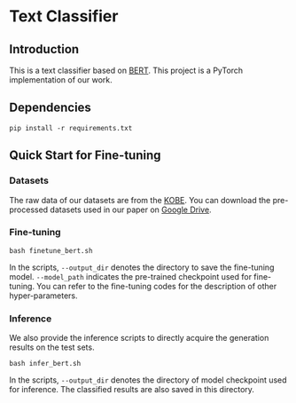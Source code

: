 # Text Classifier
## Introduction

This is a text classifier based on [BERT](https://arxiv.org/abs/1810.04805). This project is a PyTorch implementation of our work.

## Dependencies

```
pip install -r requirements.txt
```

## Quick Start for Fine-tuning

### Datasets

The raw data of our datasets are from the [KOBE](https://arxiv.org/abs/1903.12457). You can download the pre-processed datasets used in our paper on [Google Drive](https://drive.google.com/drive/folders/1xKaIHIm8TLBu6IlTVMFYX4zge2zM3lwi?usp=sharing).

### Fine-tuning

```shell
bash finetune_bert.sh
```

In the scripts, `--output_dir` denotes the directory to save the fine-tuning model. `--model_path` indicates the pre-trained checkpoint used for fine-tuning. You can refer to the fine-tuning codes for the description of other hyper-parameters.

### Inference

We also provide the inference scripts to directly acquire the generation results on the test sets.

```shell
bash infer_bert.sh
```

In the scripts, `--output_dir` denotes the directory of model checkpoint used for inference. The classified results are also saved in this directory.
